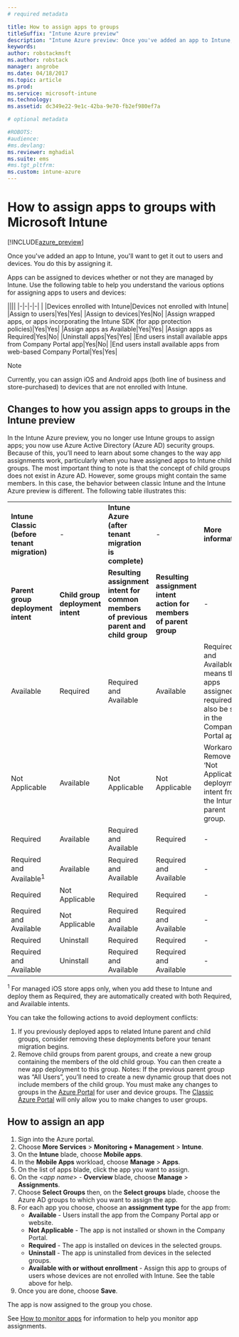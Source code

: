 ```yaml
---
# required metadata

title: How to assign apps to groupstitleSuffix: "Intune Azure preview"
description: "Intune Azure preview: Once you've added an app to Intune, you'll want to assign it to groups of users or devices."
keywords:
author: robstackmsft
ms.author: robstack
manager: angrobe
ms.date: 04/18/2017
ms.topic: article
ms.prod:
ms.service: microsoft-intune
ms.technology:
ms.assetid: dc349e22-9e1c-42ba-9e70-fb2ef980ef7a

# optional metadata

#ROBOTS:
#audience:
#ms.devlang:
ms.reviewer: mghadial
ms.suite: ems
#ms.tgt_pltfrm:
ms.custom: intune-azure
---
```


# How to assign apps to groups with Microsoft Intune

[!INCLUDE[azure_preview](../includes/azure_preview.md)]

Once you've added an app to Intune, you'll want to get it out to users and devices. You do this by assigning it.

Apps can be assigned to devices whether or not they are managed by Intune. Use the following table to help you understand the various options for assigning apps to users and devices:

||||
|-|-|-|-|
|&nbsp;|Devices enrolled with Intune|Devices not enrolled with Intune|
|Assign to users|Yes|Yes|
|Assign to devices|Yes|No|
|Assign wrapped apps, or apps incorporating the Intune SDK (for app protection policies)|Yes|Yes|
|Assign apps as Available|Yes|Yes|
|Assign apps as Required|Yes|No|
|Uninstall apps|Yes|Yes|
|End users install available apps from Company Portal app|Yes|No|
|End users install available apps from web-based Company Portal|Yes|Yes|

> [!NOTE]
> Currently, you can assign iOS and Android apps (both line of business and store-purchased) to devices that are not enrolled with Intune.

## Changes to how you assign apps to groups in the Intune preview

In the Intune Azure preview, you no longer use Intune groups to assign apps; you now use Azure Active Directory (Azure AD) security groups. Because of this, you’ll need to learn about some changes to the way app assignments work, particularly when you have assigned apps to Intune child groups.
The most important thing to note is that the concept of child groups does not exist in Azure AD. However, some groups might contain the same members. In this case, the behavior between classic Intune and the Intune Azure preview is different. The following table illustrates this:

||||||
|-|-|-|-|-|
|**Intune Classic (before tenant migration)**|-|**Intune Azure (after tenant migration is complete)**|-|**More information**|
|**Parent group deployment intent**|**Child group deployment intent**|**Resulting assignment intent for common members of previous parent and child group**|**Resulting assignment intent action for members of parent group**|-|	
|Available|Required|Required and Available|Available|Required and Available means that apps assigned as required can also be seen in the Company Portal app.
|Not Applicable|Available|Not Applicable|Not Applicable|Workaround: Remove the ‘Not Applicable’ deployment intent from the Intune parent group.
|Required|Available|Required and Available|Required|-|
|Required and Available<sup>1</sup>|Available|Required and Available|Required and Available|-|	
|Required|Not Applicable|Required|Required|-|	
|Required and Available|Not Applicable|Required and Available|Required and Available|-|	
|Required|Uninstall|Required|Required|-|	
|Required and Available|Uninstall|Required and Available|Required and Available|-|
<sup>1</sup> For managed iOS store apps only, when you add these to Intune and deploy them as Required, they are automatically created with both Required, and Available intents.

You can take the following actions to avoid deployment conflicts:

1.	If you previously deployed apps to related Intune parent and child groups, consider removing these deployments before your tenant migration begins.
2.	Remove child groups from parent groups, and create a new group containing the members of the old child group. You can then create a new app deployment to this group.
Notes: If the previous parent group was “All Users”, you’ll need to create a new dynamic group that does not include members of the child group.
You must make any changes to groups in the [Azure Portal](https://portal.azure.com/) for user and device groups. The [Classic Azure Portal](https://manage.windowsazure.com/) will only allow you to make changes to user groups.


## How to assign an app

1. Sign into the Azure portal.
2. Choose **More Services** > **Monitoring + Management** > **Intune**.
3. On the **Intune** blade, choose **Mobile apps**.
1. In the **Mobile Apps** workload, choose **Manage** > **Apps**.
2. On the list of apps blade, click the app you want to assign.
3. On the <*app name*> - **Overview** blade, choose **Manage** > **Assignments**.
4. Choose **Select Groups** then, on the **Select groups** blade, choose the Azure AD groups to which you want to assign the app.
5. For each app you choose, choose an **assignment type** for the app from:
	- **Available** - Users install the app from the Company Portal app or website.
	- **Not Applicable** - The app is not installed or shown in the Company Portal.
	- **Required** - The app is installed on devices in the selected groups.
	- **Uninstall** - The app is uninstalled from devices in the selected groups.
	- **Available with or without enrollment** - Assign this app to groups of users whose devices are not enrolled with Intune. See the table above for help.
6. Once you are done, choose **Save**.

The app is now assigned to the group you chose.

See [How to monitor apps](monitor-apps.md) for information to help you monitor app assignments.
